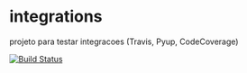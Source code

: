# integrations
projeto para testar integracoes (Travis, Pyup, CodeCoverage)


[![Build Status](https://travis-ci.org/reversepy/integrations.svg?branch=master)](https://travis-ci.org/reversepy/integrations)

